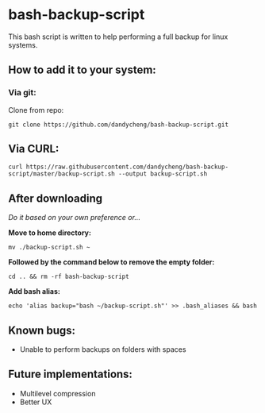 # bash-backup-script

This bash script is written to help performing a full backup for linux systems.

## How to add it to your system:

### Via git:

Clone from repo:

`git clone https://github.com/dandycheng/bash-backup-script.git`

## Via CURL:

`curl https://raw.githubusercontent.com/dandycheng/bash-backup-script/master/backup-script.sh --output backup-script.sh`


## After downloading

_Do it based on your own preference or..._

**Move to home directory:**

`mv ./backup-script.sh ~`

**Followed by the command below to remove the empty folder:**

`cd .. && rm -rf bash-backup-script`

**Add bash alias:**

`echo 'alias backup="bash ~/backup-script.sh"' >> .bash_aliases && bash`


## Known bugs:

  - Unable to perform backups on folders with spaces
  
## Future implementations:
  
  - Multilevel compression
  - Better UX
